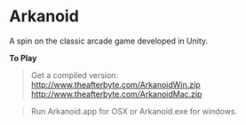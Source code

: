 Arkanoid
========

A spin on the classic arcade game developed in Unity.

**To Play**
> Get a compiled version:  
> http://www.theafterbyte.com/ArkanoidWin.zip  
> http://www.theafterbyte.com/ArkanoidMac.zip  
  
> Run Arkanoid.app for OSX or Arkanoid.exe for windows.

